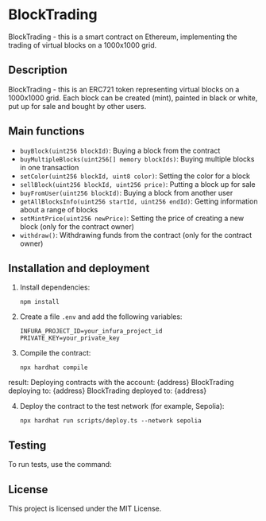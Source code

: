 # BlockTrading

BlockTrading - this is a smart contract on Ethereum, implementing the trading of virtual blocks on a 1000x1000 grid.

## Description

BlockTrading - this is an ERC721 token representing virtual blocks on a 1000x1000 grid. Each block can be created (mint), painted in black or white, put up for sale and bought by other users.

## Main functions

- `buyBlock(uint256 blockId)`: Buying a block from the contract
- `buyMultipleBlocks(uint256[] memory blockIds)`: Buying multiple blocks in one transaction
- `setColor(uint256 blockId, uint8 color)`: Setting the color for a block
- `sellBlock(uint256 blockId, uint256 price)`: Putting a block up for sale
- `buyFromUser(uint256 blockId)`: Buying a block from another user
- `getAllBlocksInfo(uint256 startId, uint256 endId)`: Getting information about a range of blocks
- `setMintPrice(uint256 newPrice)`: Setting the price of creating a new block (only for the contract owner)
- `withdraw()`: Withdrawing funds from the contract (only for the contract owner)

## Installation and deployment

1. Install dependencies:
   ```
   npm install
   ```

2. Create a file `.env` and add the following variables:
   ```
   INFURA_PROJECT_ID=your_infura_project_id
   PRIVATE_KEY=your_private_key
   ```

3. Compile the contract:
   ```
   npx hardhat compile
   ```

result:
   Deploying contracts with the account: {address}
   BlockTrading deploying to: {address}
   BlockTrading deployed to: {address}

4. Deploy the contract to the test network (for example, Sepolia):
   ```
   npx hardhat run scripts/deploy.ts --network sepolia
   ```

## Testing

To run tests, use the command:

## License

This project is licensed under the MIT License.